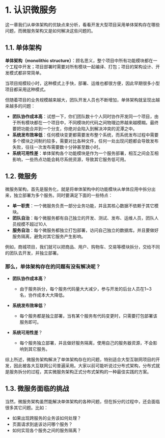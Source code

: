 # 1. 认识微服务
这一章我们从单体架构的优缺点来分析，看看开发大型项目采用单体架构存在哪些问题，而微服务架构又是如何解决这些问题的。

## 1.1. 单体架构

**单体架构（monolithic structure）**：顾名思义，整个项目中所有功能模块都在一个工程中开发；项目部署时需要对所有模块一起编译、打包；项目的架构设计、开发模式都非常简单。

当项目规模较小时，这种模式上手快，部署、运维也都很方便，因此早期很多小型项目都采用这种模式。

但随着项目的业务规模越来越大，团队开发人员也不断增加，单体架构就呈现出越来越多的问题：
- **团队协作成本高**：试想一下，你们团队数十个人同时协作开发同一个项目，由于所有模块都在一个项目中，不同模块的代码之间物理边界越来越模糊。最终要把功能合并到一个分支，你绝对会陷入到解决冲突的泥潭之中。
- **系统发布效率低**：任何模块变更都需要发布整个系统，而系统发布过程中需要多个模块之间制约较多，需要对比各种文件，任何一处出现问题都会导致发布失败，往往一次发布需要数十分钟甚至数小时。
- **系统可用性差**：单体架构各个功能模块是作为一个服务部署，相互之间会互相影响，一些热点功能会耗尽系统资源，导致其它服务低可用。

## 1.2. 微服务

微服务架构，首先是服务化，就是将单体架构中的功能模块从单体应用中拆分出来，独立部署为多个服务。同时要满足下面的一些特点：

- **单一职责**：一个微服务负责一部分业务功能，并且其核心数据不依赖于其它模块。
- **团队自治**：每个微服务都有自己独立的开发、测试、发布、运维人员，团队人员规模不超过10人
- **服务自治**：每个微服务都独立打包部署，访问自己独立的数据库。并且要做好服务隔离，避免对其它服务产生影响。

例如，商城项目，我们就可以把商品、用户、购物车、交易等模块拆分，交给不同的团队去开发，并独立部署。

### 那么，单体架构存在的问题有没有解决呢？
- **团队协作成本高**？
  - 由于服务拆分，每个服务代码量大大减少，参与开发的后台人员在1~3名，协作成本大大降低。
  
- **系统发布效率低**？
  - 每个服务都是独立部署，当有某个服务有代码变更时，只需要打包部署该服务即可。

- **系统可用性差**？
  - 每个服务独立部署，并且做好服务隔离，使用自己的服务器资源，不会影响到其它服务。

综上所述，微服务架构解决了单体架构存在的问题，特别适合大型互联网项目的开发，因此被各大互联网公司普遍采用。大家以前可能听说过分布式架构，分布式就是服务拆分的过程，其实微服务架构正式分布式架构的一种最佳实践的方案。

## 1.3. 微服务面临的挑战

当然，微服务架构虽然能解决单体架构的各种问题，但在拆分的过程中，还会面临很多其它问题。比如：
- 如果出现跨服务的业务该如何处理？
- 页面请求到底该访问哪个服务？
- 如何实现各个服务之间的服务隔离？

